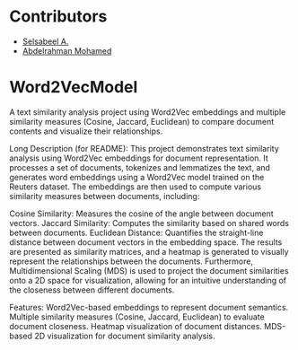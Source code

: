 # Contributors
- [Selsabeel A.](https://github.com/SelsabeelA/)
- [Abdelrahman Mohamed](https://github.com/AbdoAlshoki2/)

# Word2VecModel
A text similarity analysis project using Word2Vec embeddings and multiple similarity measures (Cosine, Jaccard, Euclidean) to compare document contents and visualize their relationships.

Long Description (for README):
This project demonstrates text similarity analysis using Word2Vec embeddings for document representation. It processes a set of documents, tokenizes and lemmatizes the text, and generates word embeddings using a Word2Vec model trained on the Reuters dataset. The embeddings are then used to compute various similarity measures between documents, including:

Cosine Similarity: Measures the cosine of the angle between document vectors.
Jaccard Similarity: Computes the similarity based on shared words between documents.
Euclidean Distance: Quantifies the straight-line distance between document vectors in the embedding space.
The results are presented as similarity matrices, and a heatmap is generated to visually represent the relationships between the documents. Furthermore, Multidimensional Scaling (MDS) is used to project the document similarities onto a 2D space for visualization, allowing for an intuitive understanding of the closeness between different documents.

Features:
Word2Vec-based embeddings to represent document semantics.
Multiple similarity measures (Cosine, Jaccard, Euclidean) to evaluate document closeness.
Heatmap visualization of document distances.
MDS-based 2D visualization for document similarity analysis.
